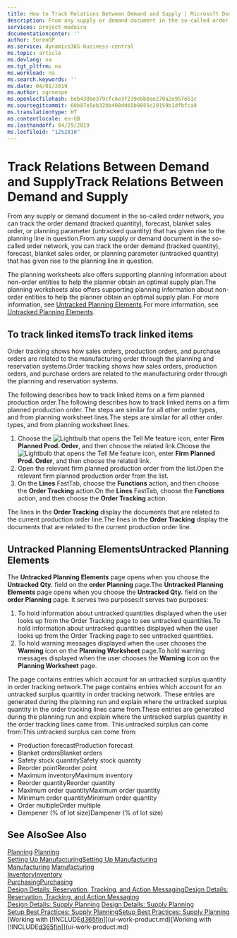 ```yaml
---
title: How to Track Relations Between Demand and Supply | Microsoft Docs
description: From any supply or demand document in the so-called order network, you can track the order demand (tracked quantity), forecast, blanket sales order, or planning parameter (untracked quantity) that has given rise to the planning line in question.
services: project-madeira
documentationcenter: ''
author: SorenGP
ms.service: dynamics365-business-central
ms.topic: article
ms.devlang: na
ms.tgt_pltfrm: na
ms.workload: na
ms.search.keywords: ''
ms.date: 04/01/2019
ms.author: sgroespe
ms.openlocfilehash: beb438be379cfc6e3f239ebb0ae270a2e957651c
ms.sourcegitcommit: 60b87e5eb32bb408dd65b9855c29159b1dfbfca8
ms.translationtype: HT
ms.contentlocale: en-GB
ms.lasthandoff: 04/29/2019
ms.locfileid: "1252810"
---
```

# <a name="track-relations-between-demand-and-supply"></a><span data-ttu-id="c42f6-103">Track Relations Between Demand and Supply</span><span class="sxs-lookup"><span data-stu-id="c42f6-103">Track Relations Between Demand and Supply</span></span>
<span data-ttu-id="c42f6-104">From any supply or demand document in the so-called order network, you can track the order demand (tracked quantity), forecast, blanket sales order, or planning parameter (untracked quantity) that has given rise to the planning line in question.</span><span class="sxs-lookup"><span data-stu-id="c42f6-104">From any supply or demand document in the so-called order network, you can track the order demand (tracked quantity), forecast, blanket sales order, or planning parameter (untracked quantity) that has given rise to the planning line in question.</span></span>

<span data-ttu-id="c42f6-105">The planning worksheets also offers supporting planning information about non-order entities to help the planner obtain an optimal supply plan.</span><span class="sxs-lookup"><span data-stu-id="c42f6-105">The planning worksheets also offers supporting planning information about non-order entities to help the planner obtain an optimal supply plan.</span></span> <span data-ttu-id="c42f6-106">For more information, see [Untracked Planning Elements](production-how-track-demand-supply.md#untracked-planning-elements).</span><span class="sxs-lookup"><span data-stu-id="c42f6-106">For more information, see [Untracked Planning Elements](production-how-track-demand-supply.md#untracked-planning-elements).</span></span>

## <a name="to-track-linked-items"></a><span data-ttu-id="c42f6-107">To track linked items</span><span class="sxs-lookup"><span data-stu-id="c42f6-107">To track linked items</span></span>
<span data-ttu-id="c42f6-108">Order tracking shows how sales orders, production orders, and purchase orders are related to the manufacturing order through the planning and reservation systems.</span><span class="sxs-lookup"><span data-stu-id="c42f6-108">Order tracking shows how sales orders, production orders, and purchase orders are related to the manufacturing order through the planning and reservation systems.</span></span>

<span data-ttu-id="c42f6-109">The following describes how to track linked items on a firm planned production order.</span><span class="sxs-lookup"><span data-stu-id="c42f6-109">The following describes how to track linked items on a firm planned production order.</span></span> <span data-ttu-id="c42f6-110">The steps are similar for all other order types, and from planning worksheet lines.</span><span class="sxs-lookup"><span data-stu-id="c42f6-110">The steps are similar for all other order types, and from planning worksheet lines.</span></span>

1. <span data-ttu-id="c42f6-111">Choose the ![Lightbulb that opens the Tell Me feature](media/ui-search/search_small.png "Tell me what you want to do") icon, enter **Firm Planned Prod. Order**, and then choose the related link.</span><span class="sxs-lookup"><span data-stu-id="c42f6-111">Choose the ![Lightbulb that opens the Tell Me feature](media/ui-search/search_small.png "Tell me what you want to do") icon, enter **Firm Planned Prod. Order**, and then choose the related link.</span></span>
2. <span data-ttu-id="c42f6-112">Open the relevant firm planned production order from the list.</span><span class="sxs-lookup"><span data-stu-id="c42f6-112">Open the relevant firm planned production order from the list.</span></span>
3. <span data-ttu-id="c42f6-113">On the **Lines** FastTab, choose the **Functions** action, and then choose the **Order Tracking** action.</span><span class="sxs-lookup"><span data-stu-id="c42f6-113">On the **Lines** FastTab, choose the **Functions** action, and then choose the **Order Tracking** action.</span></span>

<span data-ttu-id="c42f6-114">The lines in the **Order Tracking** display the documents that are related to the current production order line.</span><span class="sxs-lookup"><span data-stu-id="c42f6-114">The lines in the **Order Tracking** display the documents that are related to the current production order line.</span></span>

## <a name="untracked-planning-elements"></a><span data-ttu-id="c42f6-115">Untracked Planning Elements</span><span class="sxs-lookup"><span data-stu-id="c42f6-115">Untracked Planning Elements</span></span>
<span data-ttu-id="c42f6-116">The **Untracked Planning Elements** page opens when you choose the **Untracked Qty.** field on the **order Planning** page.</span><span class="sxs-lookup"><span data-stu-id="c42f6-116">The **Untracked Planning Elements** page opens when you choose the **Untracked Qty.** field on the **order Planning** page.</span></span> <span data-ttu-id="c42f6-117">It serves two purposes:</span><span class="sxs-lookup"><span data-stu-id="c42f6-117">It serves two purposes:</span></span>

1. <span data-ttu-id="c42f6-118">To hold information about untracked quantities displayed when the user looks up from the Order Tracking page to see untracked quantities.</span><span class="sxs-lookup"><span data-stu-id="c42f6-118">To hold information about untracked quantities displayed when the user looks up from the Order Tracking page to see untracked quantities.</span></span>
2. <span data-ttu-id="c42f6-119">To hold warning messages displayed when the user chooses the **Warning** icon on the **Planning Worksheet** page.</span><span class="sxs-lookup"><span data-stu-id="c42f6-119">To hold warning messages displayed when the user chooses the **Warning** icon on the **Planning Worksheet** page.</span></span>

<span data-ttu-id="c42f6-120">The page contains entries which account for an untracked surplus quantity in order tracking network.</span><span class="sxs-lookup"><span data-stu-id="c42f6-120">The page contains entries which account for an untracked surplus quantity in order tracking network.</span></span> <span data-ttu-id="c42f6-121">These entries are generated during the planning run and explain where the untracked surplus quantity in the order tracking lines came from.</span><span class="sxs-lookup"><span data-stu-id="c42f6-121">These entries are generated during the planning run and explain where the untracked surplus quantity in the order tracking lines came from.</span></span> <span data-ttu-id="c42f6-122">This untracked surplus can come from:</span><span class="sxs-lookup"><span data-stu-id="c42f6-122">This untracked surplus can come from:</span></span>

- <span data-ttu-id="c42f6-123">Production forecast</span><span class="sxs-lookup"><span data-stu-id="c42f6-123">Production forecast</span></span>
- <span data-ttu-id="c42f6-124">Blanket orders</span><span class="sxs-lookup"><span data-stu-id="c42f6-124">Blanket orders</span></span>
- <span data-ttu-id="c42f6-125">Safety stock quantity</span><span class="sxs-lookup"><span data-stu-id="c42f6-125">Safety stock quantity</span></span>
- <span data-ttu-id="c42f6-126">Reorder point</span><span class="sxs-lookup"><span data-stu-id="c42f6-126">Reorder point</span></span>
- <span data-ttu-id="c42f6-127">Maximum inventory</span><span class="sxs-lookup"><span data-stu-id="c42f6-127">Maximum inventory</span></span>
- <span data-ttu-id="c42f6-128">Reorder quantity</span><span class="sxs-lookup"><span data-stu-id="c42f6-128">Reorder quantity</span></span>
- <span data-ttu-id="c42f6-129">Maximum order quantity</span><span class="sxs-lookup"><span data-stu-id="c42f6-129">Maximum order quantity</span></span>
- <span data-ttu-id="c42f6-130">Minimum order quantity</span><span class="sxs-lookup"><span data-stu-id="c42f6-130">Minimum order quantity</span></span>
- <span data-ttu-id="c42f6-131">Order multiple</span><span class="sxs-lookup"><span data-stu-id="c42f6-131">Order multiple</span></span>
- <span data-ttu-id="c42f6-132">Dampener (% of lot size)</span><span class="sxs-lookup"><span data-stu-id="c42f6-132">Dampener (% of lot size)</span></span>

## <a name="see-also"></a><span data-ttu-id="c42f6-133">See Also</span><span class="sxs-lookup"><span data-stu-id="c42f6-133">See Also</span></span>  
<span data-ttu-id="c42f6-134">[Planning](production-planning.md) </span><span class="sxs-lookup"><span data-stu-id="c42f6-134">[Planning](production-planning.md) </span></span>  
[<span data-ttu-id="c42f6-135">Setting Up Manufacturing</span><span class="sxs-lookup"><span data-stu-id="c42f6-135">Setting Up Manufacturing</span></span>](production-configure-production-processes.md)  
<span data-ttu-id="c42f6-136">[Manufacturing](production-manage-manufacturing.md)  </span><span class="sxs-lookup"><span data-stu-id="c42f6-136">[Manufacturing](production-manage-manufacturing.md)  </span></span>  
[<span data-ttu-id="c42f6-137">Inventory</span><span class="sxs-lookup"><span data-stu-id="c42f6-137">Inventory</span></span>](inventory-manage-inventory.md)  
[<span data-ttu-id="c42f6-138">Purchasing</span><span class="sxs-lookup"><span data-stu-id="c42f6-138">Purchasing</span></span>](purchasing-manage-purchasing.md)  
[<span data-ttu-id="c42f6-139">Design Details: Reservation, Tracking, and Action Messaging</span><span class="sxs-lookup"><span data-stu-id="c42f6-139">Design Details: Reservation, Tracking, and Action Messaging</span></span>](design-details-reservation-order-tracking-and-action-messaging.md)  
<span data-ttu-id="c42f6-140">[Design Details: Supply Planning](design-details-supply-planning.md) </span><span class="sxs-lookup"><span data-stu-id="c42f6-140">[Design Details: Supply Planning](design-details-supply-planning.md) </span></span>  
[<span data-ttu-id="c42f6-141">Setup Best Practices: Supply Planning</span><span class="sxs-lookup"><span data-stu-id="c42f6-141">Setup Best Practices: Supply Planning</span></span>](setup-best-practices-supply-planning.md)  
<span data-ttu-id="c42f6-142">[Working with [!INCLUDE[d365fin](includes/d365fin_md.md)]](ui-work-product.md)</span><span class="sxs-lookup"><span data-stu-id="c42f6-142">[Working with [!INCLUDE[d365fin](includes/d365fin_md.md)]](ui-work-product.md)</span></span>
